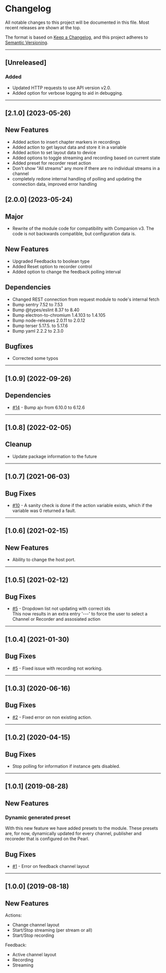 # Changelog
All notable changes to this project will be documented in this file.
Most recent releases are shown at the top.

The format is based on [Keep a Changelog](https://keepachangelog.com/en/1.0.0/),
and this project adheres to [Semantic Versioning](https://semver.org/spec/v2.0.0.html).

---
## [Unreleased]

### Added
- Updated HTTP requests to use API version v2.0.
- Added option for verbose logging to aid in debugging.

---
## [2.1.0] (2023-05-26)

## New Features
* Added action to insert chapter markers in recordings
* Added action to get layout data and store it in a variable
* Added action to set layout data to device
* Added options to toggle streaming and recording based on current state
* Added preset for recorder reset action
* Don't show "All streams" any more if there are no individual streams in a channel
* completely redone internal handling of polling and updating the connection data, improved error handling

## [2.0.0] (2023-05-24)

## Major
* Rewrite of the module code for compatibility with Companion v3. The code is not backwards compatible, but configuration data is.

## New Features
* Upgraded Feedbacks to boolean type
* Added Reset option to recorder control
* Added option to change the feedback polling interval

## Dependencies
* Changed REST connection from request module to node's internal fetch
* Bump sentry 7.52 to 7.53
* Bump @types/eslint 8.37 to 8.40
* Bump electron-to-chromium 1.4.103 to 1.4.105
* Bump node-releases 2.0.11 to 2.0.12
* Bump terser 5.17.5. to 5.17.6
* Bump yaml 2.2.2 to 2.3.0

## Bugfixes
* Corrected some typos
  
---
## [1.0.9] (2022-09-26)

## Dependencies
* [#14](https://github.com/bitfocus/companion-module-epiphan-pearl/pull/14) - Bump ajv from 6.10.0 to 6.12.6

---
## [1.0.8] (2022-02-05)

## Cleanup
* Update package information to the future

---
## [1.0.7] (2021-06-03)

## Bug Fixes
* [#10](https://github.com/bitfocus/companion-module-epiphan-pearl/issues/10) - A sanity check is done if the action variable exists, which if the variable was 0 returned a fault.

---
## [1.0.6] (2021-02-15)

## New Features
* Ability to change the host port.

---
## [1.0.5] (2021-02-12)

## Bug Fixes
* [#5](https://github.com/bitfocus/companion-module-epiphan-pearl/issues/5) - Dropdown list not updating with correct ids  
This now results in an extra entry '---' to force the user to select a Channel or Recorder and assosiated action

---
## [1.0.4] (2021-01-30)

## Bug Fixes
* [#5](https://github.com/bitfocus/companion-module-epiphan-pearl/issues/5) - Fixed issue with recording not working.

---
## [1.0.3] (2020-06-16)

## Bug Fixes
* [#2](https://github.com/bitfocus/companion-module-epiphan-pearl/issues/2) - Fixed error on non existing action.

---

## [1.0.2] (2020-04-15)

## Bug Fixes
* Stop polling for information if instance gets disabled.

---

## [1.0.1] (2019-08-28)
## New Features
### Dynamic generated preset
With this new feature we have added presets to the module.
These presets are, for now, dynamically updated for every channel, 
publisher and recoreder that is configured on the Pearl.

## Bug Fixes
* [#1](https://github.com/bitfocus/companion-module-epiphan-pearl/issues/1) - Error on feedback channel layout

---

## [1.0.0] (2019-08-18)
## New Features
Actions:
* Change channel layout
* Start/Stop streaming (per stream or all)
* Start/Stop recording

Feedback:
* Active channel layout
* Recording
* Streaming
